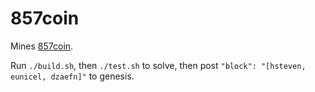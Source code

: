 # 857coin

Mines [857coin](http://6857coin.csail.mit.edu:8080/).

Run `./build.sh`, then `./test.sh` to solve, then post `"block": "[hsteven, eunicel, dzaefn]"` to genesis.

